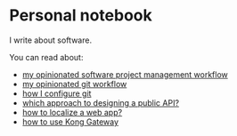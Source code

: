 # Personal notebook

I write about software.

You can read about:
- [my opinionated software project management workflow](./001_opinionated_sw_project_development_framework.md)
- [my opinionated git workflow](./003_opinionated_git_workflow.md)
- [how I configure git](./002_git_github_config.md)
- [which approach to designing a public API?](./004_choosing_api_tech.md)
- [how to localize a web app?](./005_how_to_localize_app.md)
- [how to use Kong Gateway](./006_using_kong.md)
